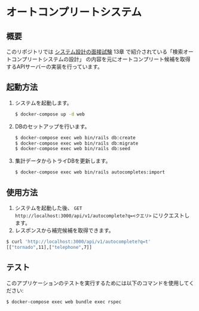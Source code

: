 # オートコンプリートシステム

## 概要

このリポジトリでは [システム設計の面接試験](https://www.socym.co.jp/book/1406) 13章 で紹介されている「検索オートコンプリートシステムの設計」 の内容を元にオートコンプリート候補を取得するAPIサーバーの実装を行っています。

## 起動方法

1. システムを起動します。
    ```sh
    $ docker-compose up -d web
    ```

2. DBのセットアップを行います。
    ```sh
    $ docker-compose exec web bin/rails db:create
    $ docker-compose exec web bin/rails db:migrate
    $ docker-compose exec web bin/rails db:seed
    ```

3. 集計データからトライDBを更新します。
    ```sh
    $ docker-compose exec web bin/rails autocompletes:import
    ```


## 使用方法

1. システムを起動した後、 `GET http://localhost:3000/api/v1/autocomplete?q=<クエリ>` にリクエストします。
2. レスポンスから補完候補を取得できます。

  ```sh
  $ curl 'http://localhost:3000/api/v1/autocomplete?q=t' 
  [["tornado",11],["telephone",7]]
  ```

## テスト

このアプリケーションのテストを実行するためには以下のコマンドを使用してください:

  ```sh
  $ docker-compose exec web bundle exec rspec
  ```
